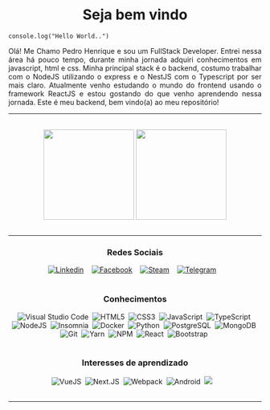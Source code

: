 <h1 align="center">Seja bem vindo </h1>
<code>console.log("Hello World..")</code>

<p align="justify">
   Olá!
   Me Chamo Pedro Henrique e sou um FullStack Developer. Entrei nessa área há pouco tempo, durante minha jornada adquiri conhecimentos em javascript, html e css. Minha principal stack é o backend, costumo trabalhar com o NodeJS utilizando o express e o NestJS com o Typescript por ser mais claro. Atualmente venho estudando o mundo do frontend usando o framework ReactJS e estou gostando do que venho aprendendo nessa jornada.
   Este é meu backend, bem vindo(a) ao meu repositório!
</p>

---


<br>
<div align="center">
   <img height=180px align="center" src="https://github-readme-stats.vercel.app/api?username=PedroCode2&show_icons=true&theme=vue-dark&hide_title=PedroCode2's+Github+stats&include_all_commits=true&count_private=true">
   <img height=180px align="center" src="https://github-readme-stats.vercel.app/api/top-langs/?username=PedroCode2&layout=compact&theme=vue-dark&langs_count=8">
</div>
<br>


---


<h3 align="center">Redes Sociais</h3>
<div align="center">
   <a href="https://www.linkedin.com/in/pedro-henrique-soares-40b18b21a/" target="blank"><img src="https://img.shields.io/badge/Linkedin-0A66C2?style=for-the-badge&logo=linkedin&logoColor=white" alt="Linkedin" /></a> &nbsp;&nbsp;
   <a href="https://www.facebook.com/PedroCode2/" target="blank"><img src="https://img.shields.io/badge/Facebook-1877F2?style=for-the-badge&logo=facebook&logoColor=white" alt="Facebook" /></a> &nbsp;&nbsp;
   <a href="https://steamcommunity.com/id/Riiveen/" target="blank"><img src="https://img.shields.io/badge/Steam-000000?style=for-the-badge&logo=steam&logoColor=white" alt="Steam" /></a> &nbsp;&nbsp;
   <a href="https://api.whatsapp.com/send?phone=5519987115718&text=Ol%C3%A1%2C%20Gostaria%20de%20entrar%20em%20contato%20com%20PedroCode%20a%20Respeito%20de%20Trabalhos%20como%20Webdeveloper" target="blank"><img src="https://img.shields.io/badge/WhatsApp-25D366?style=for-the-badge&logo=whatsapp&logoColor=white" alt="Telegram" /></a> &nbsp;&nbsp;
</div>
<br>
<h3 align="center">Conhecimentos</h3>
<div align="center">
   <img src="https://img.shields.io/badge/VS_Code-007ACC?style=flat&logo=visual-studio-code&logoColor=white" alt="Visual Studio Code">&nbsp;
   <img src="https://img.shields.io/badge/HTML5-E34F26?style=flat&logo=html5&logoColor=FFFFFF" alt="HTML5">&nbsp;
   <img src="https://img.shields.io/badge/CSS3-1572B6?style=flat&logo=css3&logoColor=FFFFFF" alt="CSS3">&nbsp;
   <img src="https://img.shields.io/badge/JavaScript-F7DF1E?style=flat&logo=javascript&logoColor=000000" alt="JavaScript">&nbsp;
   <img src="https://img.shields.io/badge/TypeScript-3178C6?style=flat&logo=typescript&logoColor=FFFFFF" alt="TypeScript">&nbsp;
   <img src="https://img.shields.io/badge/NodeJS-339933?style=flat&logo=nodedotjs&logoColor=FFFFFF"  alt="NodeJS">&nbsp;
   <img src="https://img.shields.io/badge/insomnia-5849BE?style=flat&logo=insomnia&logoColor=FFFFFF" alt="Insomnia" />&nbsp;
   <img src="https://img.shields.io/badge/Docker-2496ED?style=flat&logo=docker&logoColor=FFFFFF" alt="Docker">&nbsp;
   <img src="https://img.shields.io/badge/Python-3776AB?style=flat&logo=python&logoColor=FFFFFF" alt="Python">&nbsp;
   <img src="https://img.shields.io/badge/Postgresql-4169E1?style=flat&logo=postgresql&logoColor=FFFFFF" alt="PostgreSQL">&nbsp;
   <img src="https://img.shields.io/badge/mongodb-47A248?style=flat&logo=mongodb&logoColor=FFFFFF" alt="MongoDB">&nbsp;
   <img src="https://img.shields.io/badge/git-F05032?style=flat&logo=git&logoColor=FFFFFF" alt="Git">&nbsp;
   <img src="https://img.shields.io/badge/yarn-2C8EBB?style=flat&logo=yarn&logoColor=FFFFFF" alt="Yarn">&nbsp;
   <img src="https://img.shields.io/badge/npm-CB3837?style=flat&logo=npm&logoColor=FFFFFF" alt="NPM">&nbsp;
   <img src="https://img.shields.io/badge/React-61DAFB?style=flat&logo=react&logoColor=000000" alt="React">&nbsp;
   <img src="https://img.shields.io/badge/bootstrap-7952B3?style=flat&logo=bootstrap&logoColor=FFFFFF" alt="Bootstrap">&nbsp;
</div>
<br>
<h3 align="center"> Interesses de aprendizado </h3>
<div align="center">
   <img src="https://img.shields.io/badge/Vuejs-4FC08D?style=flat&logo=vuedotjs&logoColor=FFFFFF" alt="VueJS">&nbsp;
   <img src="https://img.shields.io/badge/nextjs-000000?style=flat&logo=nextdotjs&logoColor=FFFFFF" alt="Next.JS">&nbsp;
   <img src="https://img.shields.io/badge/webpack-8DD6F9?style=flat&logo=webpack&logoColor=000000" alt="Webpack">&nbsp;
   <img src="https://img.shields.io/badge/android-3DDC84?style=flat&logo=android&logoColor=FFFFFF" alt="Android">&nbsp;
   <img src="https://img.shields.io/badge/Java-ED8B00?style=for-the-badge&logo=java&logoColor=white" alt"Java">&nbsp;
   <img src="https://img.shields.io/badge/AngularJS-E23237?style=for-the-badge&logo=angularjs&logoColor=white" alt "AngularJS">&nbsp;
</div>
<br>

---

<!---Cobrinha comendo animação --->

<!-- ![Snake animation](https://github.com/pedrocode2/pedrocode2/blob/output/github-user-contribution.svg) -->

<!---  **************************************************************************************************************************************************  --->
